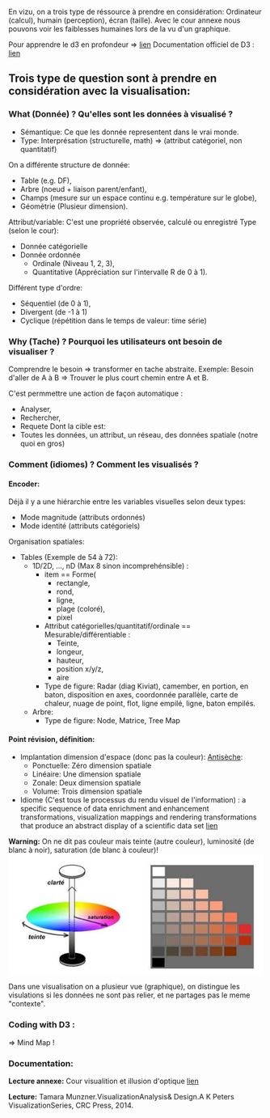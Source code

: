 En vizu, on a trois type de réssource à prendre en considération: Ordinateur (calcul), humain (perception), écran (taille).
Avec le cour annexe nous pouvons voir les faiblesses humaines lors de la vu d'un graphique. 

Pour apprendre le d3 en profondeur => [lien](https://www.d3indepth.com/)
Documentation officiel de D3 : [lien](https://d3-wiki.readthedocs.io/)

## Trois type de question sont à prendre en considération avec la visualisation: 

### What (Donnée) ? Qu'elles sont les données à visualisé ?

- Sémantique: Ce que les donnée representent dans le vrai monde.
- Type: Interprésation (structurelle, math) => (attribut catégoriel, non quantitatif)

On a différente structure de donnée: 

- Table (e.g. DF),
- Arbre (noeud + liaison parent/enfant), 
- Champs (mesure sur un espace continu e.g. température sur le globe), 
- Géométrie (Plusieur dimension).

Attribut/variable: C'est une propriété observée, calculé ou enregistré
Type (selon le cour): 
- Donnée catégorielle
- Donnée ordonnée
    - Ordinale (Niveau 1, 2, 3), 
    - Quantitative (Appréciation sur l'intervalle R de 0 à 1).

Différent type d'ordre: 
- Séquentiel (de 0 à 1), 
- Divergent (de -1 à 1)
- Cyclique (répétition dans le temps de valeur: time série)


### Why (Tache) ? Pourquoi les utilisateurs ont besoin de visualiser ?

Comprendre le besoin => transformer en tache abstraite.
Exemple: Besoin d'aller de A à B => Trouver le plus court chemin entre A et B.

C'est permmettre une action de façon automatique : 
- Analyser, 
- Rechercher, 
- Requete
Dont la cible est: 
- Toutes les données, un attribut, un réseau, des données spatiale (notre quoi en gros)

### Comment (idiomes) ? Comment les visualisés ?

#### Encoder:

Déjà il y a une hiérarchie entre les variables visuelles selon deux types: 

- Mode magnitude (attributs ordonnés)
- Mode identité (attributs catégoriels)

Organisation spatiales:
- Tables (Exemple de 54 à 72):
    - 1D/2D, ..., nD (Max 8 sinon incomprehénsible) : 
        - item == Forme(
            - rectangle, 
            - rond, 
            - ligne,
            - plage (coloré),
            - pixel
        - Attribut catégorielles/quantitatif/ordinale == Mesurable/différentiable :
            - Teinte, 
            - longeur, 
            - hauteur,
            - position x/y/z, 
            - aire
        - Type de figure: Radar (diag Kiviat), camember, en portion, en baton, disposition en axes, coordonnée parallèle, carte de chaleur, nuage de point, flot, ligne empilé, ligne, baton empilés.
    - Arbre:
        - Type de figure: Node, Matrice, Tree Map


#### Point révision, définition: 
- Implantation dimension d'espace (donc pas la couleur): [Antisèche](http://margaux.ipt.univ-paris8.fr/vgodard/enseigne/carto2/memocart/mem12car.htm):
    - Ponctuelle: Zéro dimension spatiale 
    - Linéaire: Une dimension spatiale 
    - Zonale: Deux dimension spatiale
    - Volume: Trois dimension spatiale
- Idiome (C'est tous le processus du rendu visuel de l'information) : a specific sequence of data enrichment and enhancement transformations, visualization mappings and rendering transformations that produce an abstract display of a scientific data set [lien](http://www6.uniovi.es/hypvis/concepts/overview.htm)

**Warning:** On ne dit pas couleur mais teinte (autre couleur), luminosité (de blanc à noir), saturation (de blanc à couleur)!
![Exemplecouleur](./img/color.jpg)

Dans une visualisation on a plusieur vue (graphique), on distingue les visulations si les données ne sont pas relier, et ne partages pas le meme "contexte".  


### Coding with D3 :

=> Mind Map !
#### 


### Documentation:

**Lecture annexe:** Cour visualition et illusion d'optique [lien](./CourAnnexe/visual-perception.pdf)  

**Lecture:** Tamara  Munzner.VisualizationAnalysis& Design.A K Peters VisualizationSeries, CRC Press, 2014.


